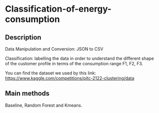 # Classification-of-energy-consumption

## Description

Data Manipulation and Conversion: JSON to CSV

Classification: labelling the  data in order to understand the different  shape of the customer profile in terms of the consumption range F1, F2, F3.

You can find the dataset we used by this link: https://www.kaggle.com/competitions/pitc-2122-clustering/data


## Main methods

Baseline, Random Forest and Kmeans.
